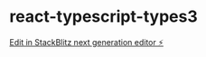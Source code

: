 # react-typescript-types3

[Edit in StackBlitz next generation editor ⚡️](https://stackblitz.com/~/github.com/mluighy/react-typescript-types3)
